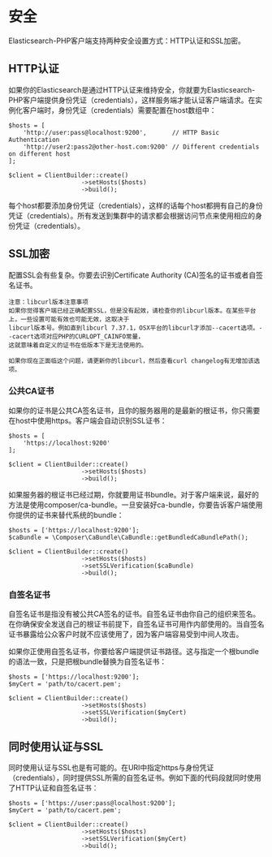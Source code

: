 # 安全

Elasticsearch-PHP客户端支持两种安全设置方式：HTTP认证和SSL加密。

## HTTP认证

如果你的Elasticsearch是通过HTTP认证来维持安全，你就要为Elasticsearch-PHP客户端提供身份凭证（credentials），这样服务端才能认证客户端请求。在实例化客户端时，身份凭证（credentials）需要配置在host数组中：

	$hosts = [
	    'http://user:pass@localhost:9200',       // HTTP Basic Authentication
	    'http://user2:pass2@other-host.com:9200' // Different credentials on different host
	];
	
	$client = ClientBuilder::create()
	                    ->setHosts($hosts)
	                    ->build();

每个host都要添加身份凭证（credentials），这样的话每个host都拥有自己的身份凭证（credentials）。所有发送到集群中的请求都会根据访问节点来使用相应的身份凭证（credentials）。

## SSL加密

配置SSL会有些复杂。你要去识别Certificate Authority (CA)签名的证书或者自签名证书。

	注意：libcurl版本注意事项
	如果你觉得客户端已经正确配置SSL，但是没有起效，请检查你的libcurl版本。在某些平台上，一些设置可能有效也可能无效，这取决于
	libcurl版本号。例如直到libcurl 7.37.1，OSX平台的libcurl才添加--cacert选项。--cacert选项对应PHP的CURLOPT_CAINFO常量，
	这就意味着自定义的证书在低版本下是无法使用的。

	如果你现在正面临这个问题，请更新你的libcurl，然后查看curl changelog有无增加该选项。

### 公共CA证书

如果你的证书是公共CA签名证书，且你的服务器用的是最新的根证书，你只需要在host中使用https。客户端会自动识别SSL证书：

	$hosts = [
	    'https://localhost:9200' 
	];
	
	$client = ClientBuilder::create()
	                    ->setHosts($hosts)
	                    ->build();

如果服务器的根证书已经过期，你就要用证书bundle。对于客户端来说，最好的方法是使用composer/ca-bundle。一旦安装好ca-bundle，你要告诉客户端使用你提供的证书来替代系统的bundle：

	$hosts = ['https://localhost:9200'];
	$caBundle = \Composer\CaBundle\CaBundle::getBundledCaBundlePath();
	
	$client = ClientBuilder::create()
	                    ->setHosts($hosts)
	                    ->setSSLVerification($caBundle)
	                    ->build();

### 自签名证书

自签名证书是指没有被公共CA签名的证书。自签名证书由你自己的组织来签名。在你确保安全发送自己的根证书前提下，自签名证书可用作内部使用的。当自签名证书暴露给公众客户时就不应该使用了，因为客户端容易受到中间人攻击。

如果你正使用自签名证书，你要给客户端提供证书路径。这与指定一个根bundle的语法一致，只是把根bundle替换为自签名证书：

	$hosts = ['https://localhost:9200'];
	$myCert = 'path/to/cacert.pem';
	
	$client = ClientBuilder::create()
	                    ->setHosts($hosts)
	                    ->setSSLVerification($myCert)
	                    ->build();

## 同时使用认证与SSL

同时使用认证与SSL也是有可能的。在URI中指定https与身份凭证（credentials），同时提供SSL所需的自签名证书。例如下面的代码段就同时使用了HTTP认证和自签名证书：
	
	$hosts = ['https://user:pass@localhost:9200'];
	$myCert = 'path/to/cacert.pem';
	
	$client = ClientBuilder::create()
	                    ->setHosts($hosts)
	                    ->setSSLVerification($myCert)
	                    ->build();
